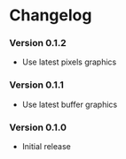 # Changelog

### Version 0.1.2
- Use latest pixels graphics

### Version 0.1.1
- Use latest buffer graphics

### Version 0.1.0
- Initial release